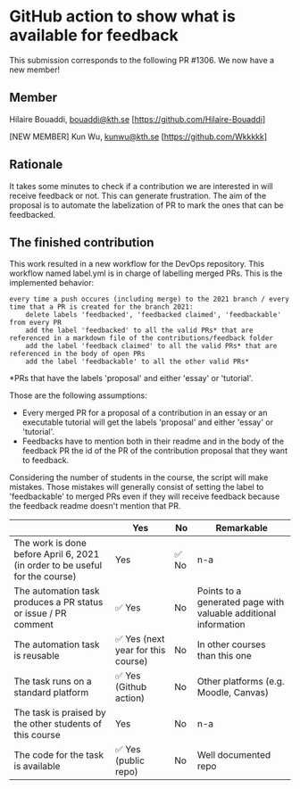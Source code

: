 # GitHub action to show what is available for feedback 

This submission corresponds to the following PR #1306. We now have a new member!

## Member 

Hilaire Bouaddi, bouaddi@kth.se [https://github.com/Hilaire-Bouaddi]

[NEW MEMBER] Kun Wu, kunwu@kth.se [https://github.com/Wkkkkk]

## Rationale 

It takes some minutes to check if a contribution we are interested in will receive feedback or not. This can generate frustration.
The aim of the proposal is to automate the labelization of PR to mark the ones that can be feedbacked. 

## The finished contribution 

This work resulted in a new workflow for the DevOps repository. This workflow named label.yml is in charge of labelling merged PRs.
This is the implemented behavior:
```
every time a push occures (including merge) to the 2021 branch / every time that a PR is created for the branch 2021:
    delete labels 'feedbacked', 'feedbacked claimed', 'feedbackable' from every PR
    add the label 'feedbacked' to all the valid PRs* that are referenced in a markdown file of the contributions/feedback folder
    add the label 'feedback claimed' to all the valid PRs* that are referenced in the body of open PRs
    add the label 'feedbackable' to all the other valid PRs*
```
*PRs that have the labels 'proposal' and either 'essay' or 'tutorial'.

Those are the following assumptions: 
* Every merged PR for a proposal of a contribution in an essay or an executable tutorial will get the labels 'proposal' and either 'essay' or 'tutorial'.
* Feedbacks have to mention both in their readme and in the body of the feedback PR the id of the PR of the contribution proposal that they want to feedback. 

Considering the number of students in the course, the script will make mistakes. Those mistakes will generally consist of setting the label to 'feedbackable' to merged PRs even if they will receive feedback because the feedback readme doesn't mention that PR. 

|                                             | Yes | No | Remarkable  |
|-------------------------------------------- | ----|----|-------------|
|The work is done before April 6, 2021 (in order to be useful for the course) | Yes | :white_check_mark: No | n-a|
|The automation task produces a PR status or issue / PR comment | :white_check_mark: Yes | No | Points to a generated page with valuable additional information |
|The automation task is reusable | :white_check_mark: Yes (next year for this course) | No | In other courses than this one |
|The task runs on a standard platform | :white_check_mark: Yes (Github action) | No | Other platforms (e.g. Moodle, Canvas) |
|The task is praised by the other students of this course | Yes | No | n-a |
|The code for the task is available | :white_check_mark: Yes (public repo) | No | Well documented repo |